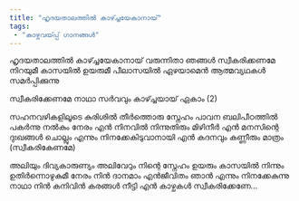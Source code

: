 ```yaml
---
title: "ഹൃദയതാലത്തിൽ കാഴ്ച്ചയേകാനായ്"
tags:
 - "കാഴ്ചവയ്‍പ്പ് ഗാനങ്ങൾ"
---
```


ഹൃദയതാലത്തിൽ കാഴ്ച്ചയേകാനായ്
വരുന്നിതാ ഞങ്ങൾ സ്വീകരിക്കണമേ
നിറയുമീ കാസയിൽ ഉയരുമീ പീലാസയിൽ
ഏഴയാമെൻ ആത്മവ്യഥകൾ സമർപ്പിക്കുന്നു

സ്വീകരിക്കേണമേ നാഥാ
സർവവും കാഴ്ച്ചയായ് ഏകാം (2)

സഹനവഴികളിലൂടെ കുരിശിൽ തീർത്തൊരു സ്നേഹം
പാവന ബലിപീഠത്തിൽ പകർന്നു നൽകും നേരം
എൻ നിനവിൽ നിന്നുതിരും മിഴിനീർ എൻ മനസിന്റെ ദുഃഖങ്ങൾ ചൊല്ലും
എന്നും നിനക്കേകിടുവാനായി എൻ കദനവും കണ്ണീരും മാത്രം (സ്വീകരികേണമേ)

അലിയും ദിവ്യകാരുണ്യം
അലിവേറും നിന്റെ സ്നേഹം ഉയരും കാസയിൽ നിന്നും
ഉതിർന്നൊഴുകുമീ നേരം
നിൻ ദാനമാം എൻജീവിതം ഞാൻ
എന്നും നിനക്കേകുന്നു നാഥാ
നിൻ കനിവിൻ കരങ്ങൾ നീട്ടി
എൻ കാഴ്ചകൾ സ്വീകരിക്കേണേ...

